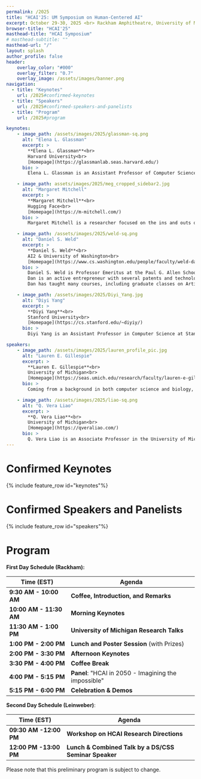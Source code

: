 ```yaml
---
permalink: /2025
title: "HCAI'25: UM Symposium on Human-Centered AI"
excerpt: October 29-30, 2025 <br> Rackham Amphitheatre, University of Michigan <br> 915 E Washington St, Ann Arbor, MI 48109 <br> Co-hosted by UMSI and MIDAS
browser-title: "HCAI'25"
masthead-title: "HCAI Symposium"
# masthead-subtitle: ""
masthead-url: "/"
layout: splash
author_profile: false
header:
    overlay_color: "#000"
    overlay_filter: "0.7"
    overlay_image: /assets/images/banner.png
navigation:
  - title: "Keynotes"
    url: /2025#confirmed-keynotes
  - title: "Speakers"
    url: /2025#confirmed-speakers-and-panelists
  - title: "Program"
    url: /2025#program

keynotes:
    - image_path: /assets/images/2025/glassman-sq.png
      alt: "Elena L. Glassman"
      excerpt: >
        **Elena L. Glassman**<br>
        Harvard University<br>
        [Homepage](https://glassmanlab.seas.harvard.edu/)
      bio: >
        Elena L. Glassman is an Assistant Professor of Computer Science at the Harvard John A. Paulson School of Engineering & Applied Sciences, specializing in human-computer interaction. Prior to that, she was a postdoctoral scholar at UC Berkeley, and obtained a BS, MEng, and PhD in Electrical Engineering and Computer Science from MIT. She has been named a Stanley A. Marks & William H. Marks Professor at the Radcliffe Institute for Advanced Study and a National Academy of Sciences Kavli Fellow. Her work has been funded by the NSF, private industry, the Berkeley Institute for Data Science, and the Sloan Research Fellowship. This work has received Best Paper and Honorable Mention awards at top-tier human-computer interaction research venues.

    - image_path: assets/images/2025/meg_cropped_sidebar2.jpg
      alt: "Margaret Mitchell"
      excerpt: >
        **Margaret Mitchell**<br>
        Hugging Face<br>
        [Homepage](https://m-mitchell.com/)
      bio: >
        Margaret Mitchell is a researcher focused on the ins and outs of machine learning and ethics-informed AI development in tech. She has published around 100 papers on natural language generation, assistive technology, computer vision, and AI ethics, and holds multiple patents in the areas of conversation generation and sentiment classification. She has recently received recognition as one of Time's Most Influential People of 2023. She currently works at Hugging Face as Chief Ethics Scientist, driving forward work in the ML development ecosystem, ML data governance, AI evaluation, and AI ethics. She previously worked at Google AI as a Staff Research Scientist, where she founded and co-led Google's Ethical AI group, focused on foundational AI ethics research and operationalizing AI ethics Google-internally. Before joining Google, she was a researcher at Microsoft Research, focused on computer vision-to-language generation; and was a postdoc at Johns Hopkins, focused on Bayesian modeling and information extraction. She holds a PhD in Computer Science from the University of Aberdeen and a Master's in computational linguistics from the University of Washington. While earning her degrees, she also worked from 2005-2012 on machine learning, neurological disorders, and assistive technology at Oregon Health and Science University. She has spearheaded a number of workshops and initiatives at the intersections of diversity, inclusion, computer science, and ethics. Her work has received awards from Secretary of Defense Ash Carter and the American Foundation for the Blind, and has been implemented by multiple technology companies. She likes gardening, dogs, and cats.

    - image_path: /assets/images/2025/weld-sq.png
      alt: "Daniel S. Weld"
      excerpt: >
        **Daniel S. Weld**<br>
        AI2 & University of Washington<br>
        [Homepage](https://www.cs.washington.edu/people/faculty/weld-daniel-s/)
      bio: >
        Daniel S. Weld is Professor Emeritus at the Paul G. Allen School of Computer Science & Engineering and the General Manager & Chief Scientist of Semantic Scholar at the Allen Institute of Artificial Intelligence. After formative education at Phillips Academy, he received bachelor’s degrees in both Computer Science and Biochemistry at Yale University in 1982. He landed a Ph.D. from the MIT Artificial Intelligence Lab in 1988, received a Presidential Young Investigator’s award in 1989, an Office of Naval Research Young Investigator’s award in 1990, was named AAAI Fellow in 1999, deemed ACM Fellow in 2005, and selected to be an AAAS Fellow in 2020. Dan was a founding editor for the Journal of AI Research, was area editor for the Journal of the ACM, guest editor for Computational Intelligence and Artificial Intelligence, and was Program Chair for AAAI-96. Dan has published two books and scads of technical papers.
        Dan is an active entrepreneur with several patents and technology licenses. He co-founded Netbot Incorporated, creator of Jango Shopping Search (acquired by Excite), AdRelevance, a monitoring service for internet advertising (acquired by Nielsen NetRatings), and data integration company Nimble Technology (acquired by Actuate). Dan is a Venture Partner at the Madrona Venture Group and on the Scientific Advisory Boards of the Allen Institute for Artificial Intelligence and the Madrona Venture Group.
        Dan has taught many courses, including graduate classes on Artificial Intelligence, Extracting, Managing & Personalizing Web Information and Intelligent User Interfaces, and undergraduate classes on Artificial Intelligence, Advanced Internet Systems, and Machine Learning. In 2012, Dan co-organized a workshop on Crowdsourcing Personalized Online Education. During sabbaticals Dan was a visiting professor at Griffith University in Brisbane, Australia and visited the VIBE group at Microsoft Research.

    - image_path: /assets/images/2025/Diyi_Yang.jpg
      alt: "Diyi Yang"
      excerpt: >
        **Diyi Yang**<br>
        Stanford University<br>
        [Homepage](https://cs.stanford.edu/~diyiy/)
      bio: >
        Diyi Yang is an Assistant Professor in Computer Science at Stanford University. Professor Yang's research interests are Computational Social Science and Natural Language Processing. Her research goal is to understand the social aspects of language and then build socially aware NLP systems to better support human-human and human-computer interaction. Professor Yang received her PhD from the School of Computer Science, Carnegie Mellon University, and her bachelor's degree from Shanghai Jiao Tong University, China. Her work has received multiple best paper nominations or awards at ICWSM, EMNLP, SIGCHI, ACL, and CSCW. She is a recipient of Forbes 30 under 30 in Science, IEEE “AI 10 to Watch”, the Intel Rising Star Faculty Award, Microsoft Research Faculty Fellowship, and NSF CAREER Award.

speakers:
    - image_path: /assets/images/2025/lauren_profile_pic.jpg
      alt: "Lauren E. Gillespie"
      excerpt: >
        **Lauren E. Gillespie**<br>
        University of Michigan<br>
        [Homepage](https://seas.umich.edu/research/faculty/lauren-e-gillespie)
      bio: >
        Coming from a background in both computer science and biology, Dr. Gillespie's interdisciplinary research develops new AI-integrated approaches for monitoring ecosystems at scale. Her work develops foundation models, AI models that can rapidly make sense of large-scale but noisy data with little guidance, and aims to uncover the effects of rapid environmental change on species to improve our ecological forecasting of the natural world. By leveraging diverse and widely available data from sources including remote sensing and citizen + community science, her research aims to create models of biodiversity that are accurate and useful for conservation decision-makers around the world.

    - image_path: /assets/images/2025/liao-sq.png
      alt: "Q. Vera Liao"
      excerpt: >
        **Q. Vera Liao**<br>
        University of Michigan<br>
        [Homepage](https://qveraliao.com/)
      bio: >
        Q. Vera Liao is an Associate Professor in the University of Michigan CSE department. Her current research interests are in human-AI interaction, explainable AI, and responsible AI. Prior to joining UofM, she worked at MSR FATE group, IBM T.J. Watson Research Center, and studied at the University of Illinois at Urbana-Champaign and Tsinghua University. Her research received multiple paper awards at ACM CHI and IUI. She currently serves as the Co-Editor-in-Chief for Springer HCI Book Series, in the Editors team for ACM CSCW conferences, and on the Editorial Board of ACM Transactions on Interactive Intelligent Systems (TiiS). She actively organizes events that connect the HCI and AI communities, including several workshops and panels at CHI, IUI, and CSCW conferences.
---
```


<!-- # Overview -->

# Confirmed Keynotes

{% include feature_row id="keynotes"%}

# Confirmed Speakers and Panelists

{% include feature_row id="speakers"%}


# Program

**First Day Schedule (Rackham):**

| Time (EST) | Agenda |
| ----------------- | ------------ |
| **9:30 AM - 10:00 AM** | **Coffee, Introduction, and Remarks** |
| **10:00 AM - 11:30 AM** | **Morning Keynotes** |
| **11:30 AM - 1:00 PM** | **University of Michigan Research Talks** |
| **1:00 PM - 2:00 PM** | **Lunch and Poster Session** (with Prizes) |
| **2:00 PM - 3:30 PM** | **Afternoon Keynotes** |
| **3:30 PM - 4:00 PM** | **Coffee Break** |
| **4:00 PM - 5:15 PM** | **Panel**: "HCAI in 2050 - Imagining the impossible" |
| **5:15 PM - 6:00 PM** | **Celebration & Demos** |

**Second Day Schedule (Leinweber)**:

| Time (EST) | Agenda |
| ----------------- | ------------ |
| **09:30 AM -12:00 PM**    | **Workshop on HCAI Research Directions** |
| **12:00 PM -13:00 PM**    | **Lunch & Combined Talk by a DS/CSS Seminar Speaker** |

Please note that this preliminary program is subject to change.

<!-- # Panelists

To be announced. -->

<!-- {% include feature_row id="panelists" %} -->

<!-- # Accepted Papers
<ul>
{% for pubitem in site.data.papers2023 %}
    <li> {{ pubitem.title | markdownify | remove: '<p>' | remove: '</p>' | strip }} <br>
    <div class="small">
    <i> {{ pubitem.authors | markdownify | remove: '<p>' | remove: '</p>' | strip }} </i> 
    </div>
    {% if pubitem.abstract %} 
    <a class="btn btn--small btn--info collapsible">Abstract</a> 
    <div class="btn-content small">
        <b>Abstract</b>: {{ pubitem.abstract }}
    </div>
    {% endif %}
    {% if pubitem.PDF %} <a href="{{ pubitem.PDF }}" class="btn btn--small btn--info">PDF</a>{% endif %}
    {% if pubitem.code %} <a href="{{ pubitem.code }}" class="btn btn--small btn--info">
    {% if pubitem.new_dataset %} Code & Datasets {% else %} Code {% endif %} </a>{% endif %}
    </li>
{% endfor %}
</ul> -->

<!-- # Program Committee

To be announced. -->

<!-- <div class="small row-two-columns">
<div class="column-half">
<ul>
{% for people in site.data.pc-members2023 limit:11 %}
<li>{{ people | markdownify | remove: '<p>' | remove: '</p>' | strip }} </li>
{% endfor %}
</ul>
</div>
<div class="column-half">
<ul>
{% for people in site.data.pc-members2023 offset:11 %}
<li>{{ people | markdownify | remove: '<p>' | remove: '</p>' | strip }} </li>
{% endfor %}
</ul>
</div>
</div> -->

<script>
    var coll = document.getElementsByClassName("collapsible");
    var i;

    for (i = 0; i < coll.length; i++) {
    coll[i].addEventListener("click", function() {
        this.classList.toggle("active");
        var content = this.nextElementSibling;
        if (content.style.display === "block") {
        content.style.display = "none";
        } else {
        content.style.display = "block";
        }
    });
    }
</script>